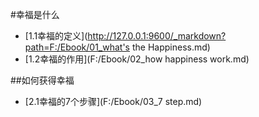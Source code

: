 #幸福是什么
- [1.1幸福的定义](http://127.0.0.1:9600/_markdown?path=F:/Ebook/01_what's the Happiness.md)
- [1.2幸福的作用](F:/Ebook/02_how happiness work.md)

##如何获得幸福
- [2.1幸福的7个步骤](F:/Ebook/03_7 step.md)

